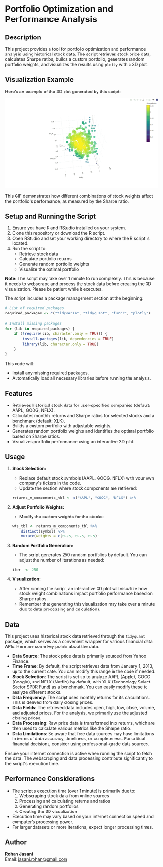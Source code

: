 # Portfolio Optimization and Performance Analysis

## Description
This project provides a tool for portfolio optimization and performance analysis using historical stock data. The script retrieves stock price data, calculates Sharpe ratios, builds a custom portfolio, generates random portfolio weights, and visualizes the results using `plotly` with a 3D plot.

## Visualization Example
Here's an example of the 3D plot generated by this script:

![Portfolio Optimization 3D Plot](viewer.gif)

This GIF demonstrates how different combinations of stock weights affect the portfolio's performance, as measured by the Sharpe ratio.

## Setup and Running the Script
1. Ensure you have R and RStudio installed on your system.
2. Clone this repository or download the R script.
3. Open RStudio and set your working directory to where the R script is located.
4. Run the script to:
   - Retrieve stock data
   - Calculate portfolio returns
   - Generate random portfolio weights
   - Visualize the optimal portfolio

**Note:** The script may take over 1 minute to run completely. This is because it needs to webscrape and process the stock data before creating the 3D visualization. Please be patient while it executes.

The script includes a package management section at the beginning:

```r
# List of required packages
required_packages <- c("tidyverse", "tidyquant", "furrr", "plotly")

# Install missing packages
for (lib in required_packages) {
    if (!require(lib, character.only = TRUE)) {
        install.packages(lib, dependencies = TRUE)
        library(lib, character.only = TRUE)
    }
}
```

This code will:
- Install any missing required packages.
- Automatically load all necessary libraries before running the analysis.

## Features
- Retrieves historical stock data for user-specified companies (default: AAPL, GOOG, NFLX).
- Calculates monthly returns and Sharpe ratios for selected stocks and a benchmark (default: XLK).
- Builds a custom portfolio with adjustable weights.
- Generates random portfolio weights and identifies the optimal portfolio based on Sharpe ratios.
- Visualizes portfolio performance using an interactive 3D plot.

## Usage
1. **Stock Selection:**
   - Replace default stock symbols (AAPL, GOOG, NFLX) with your own company's tickers in the code.
   - Update the section where stock components are retrieved:
   ```r
   returns_m_components_tbl <- c("AAPL", "GOOG", "NFLX") %>%
   ```
   
2. **Adjust Portfolio Weights:**
   - Modify the custom weights for the stocks:
   ```r
   wts_tbl <- returns_m_components_tbl %>%
       distinct(symbol) %>%
       mutate(weights = c(0.25, 0.25, 0.5))
   ```
   
3. **Random Portfolio Generation:**
   - The script generates 250 random portfolios by default. You can adjust the number of iterations as needed:
   ```r
   iter  <- 250
   ```

4. **Visualization:**
   - After running the script, an interactive 3D plot will visualize how stock weight combinations impact portfolio performance based on Sharpe ratios.
   - Remember that generating this visualization may take over a minute due to data processing and calculations.

## Data
This project uses historical stock data retrieved through the `tidyquant` package, which serves as a convenient wrapper for various financial data APIs. Here are some key points about the data:

- **Data Source**: The stock price data is primarily sourced from Yahoo Finance.
- **Time Frame**: By default, the script retrieves data from January 1, 2013, up to the current date. You can modify this range in the code if needed.
- **Stock Selection**: The script is set up to analyze AAPL (Apple), GOOG (Google), and NFLX (Netflix) by default, with XLK (Technology Select Sector SPDR Fund) as a benchmark. You can easily modify these to analyze different stocks.
- **Data Frequency**: The script uses monthly returns for its calculations. This is derived from daily closing prices.
- **Data Fields**: The retrieved data includes open, high, low, close, volume, and adjusted prices. For the analysis, we primarily use the adjusted closing prices.
- **Data Processing**: Raw price data is transformed into returns, which are then used to calculate various metrics like the Sharpe ratio.
- **Data Limitations**: Be aware that free data sources may have limitations in terms of data accuracy, timeliness, or completeness. For critical financial decisions, consider using professional-grade data sources.

Ensure your internet connection is active when running the script to fetch the data. The webscraping and data processing contribute significantly to the script's execution time.

## Performance Considerations
- The script's execution time (over 1 minute) is primarily due to:
  1. Webscraping stock data from online sources
  2. Processing and calculating returns and ratios
  3. Generating random portfolios
  4. Creating the 3D visualization
- Execution time may vary based on your internet connection speed and computer's processing power.
- For larger datasets or more iterations, expect longer processing times.

## Author

**Rohan Jasani**  
Email: jasani.rohan@gmail.com